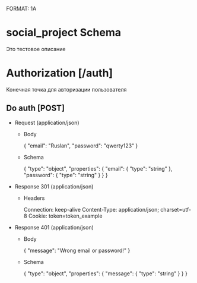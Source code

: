 FORMAT: 1A

# social_project Schema
Это тестовое описание

# Authorization [/auth]

Конечная точка для авторизации пользователя

## Do auth [POST]

+ Request (application/json)

    + Body

        {
            "email": "Ruslan",
            "password": "qwerty123"
        }

    + Schema

        {
            "type": "object",
            "properties": {
                "email": {
                    "type": "string"
                },
                "password": {
                    "type": "string"
                }
            }
        }

+ Response 301 (application/json)

    + Headers

        Connection: keep-alive
        Content-Type: application/json; charset=utf-8
        Cookie: token=token_example


+ Response 401 (application/json)

    + Body

        {
            "message": "Wrong email or password!"
        }

    + Schema

        {
            "type": "object",
            "properties": {
                "message": {
                    "type": "string"
                }
            }
        }